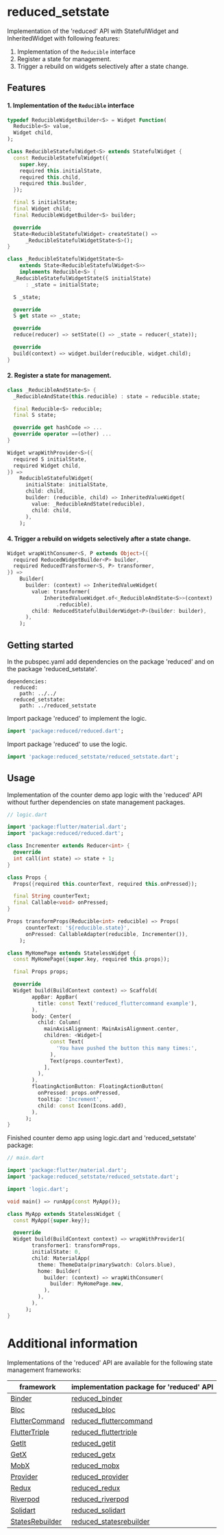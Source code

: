 # reduced_setstate

Implementation of the 'reduced' API with StatefulWidget and InheritedWidget with following features:

1. Implementation of the ```Reducible``` interface 
2. Register a state for management.
3. Trigger a rebuild on widgets selectively after a state change.

## Features

#### 1. Implementation of the ```Reducible``` interface 

```dart
typedef ReducibleWidgetBuilder<S> = Widget Function(
  Reducible<S> value,
  Widget child,
);
```

```dart
class ReducibleStatefulWidget<S> extends StatefulWidget {
  const ReducibleStatefulWidget({
    super.key,
    required this.initialState,
    required this.child,
    required this.builder,
  });

  final S initialState;
  final Widget child;
  final ReducibleWidgetBuilder<S> builder;

  @override
  State<ReducibleStatefulWidget> createState() =>
      _ReducibleStatefulWidgetState<S>();
}
```

```dart
class _ReducibleStatefulWidgetState<S>
    extends State<ReducibleStatefulWidget<S>>
    implements Reducible<S> {
  _ReducibleStatefulWidgetState(S initialState)
      : _state = initialState;

  S _state;

  @override
  S get state => _state;

  @override
  reduce(reducer) => setState(() => _state = reducer(_state));

  @override
  build(context) => widget.builder(reducible, widget.child);
}
```

#### 2. Register a state for management.

```dart
class _ReducibleAndState<S> {
  _ReducibleAndState(this.reducible) : state = reducible.state;

  final Reducible<S> reducible;
  final S state;

  @override get hashCode => ...
  @override operator ==(other) ...
}
```

```dart
Widget wrapWithProvider<S>({
  required S initialState,
  required Widget child,
}) =>
    ReducibleStatefulWidget(
      initialState: initialState,
      child: child,
      builder: (reducible, child) => InheritedValueWidget(
        value: _ReducibleAndState(reducible),
        child: child,
      ),
    );
```

#### 4. Trigger a rebuild on widgets selectively after a state change.

```dart
Widget wrapWithConsumer<S, P extends Object>({
  required ReducedWidgetBuilder<P> builder,
  required ReducedTransformer<S, P> transformer,
}) =>
    Builder(
      builder: (context) => InheritedValueWidget(
        value: transformer(
            InheritedValueWidget.of<_ReducibleAndState<S>>(context)
                .reducible),
        child: ReducedStatefulBuilderWidget<P>(builder: builder),
      ),
    );
```

## Getting started

In the pubspec.yaml add dependencies on the package 'reduced' and on the package  'reduced_setstate'.

```
dependencies:
  reduced: 
    path: ../../
  reduced_setstate: 
    path: ../reduced_setstate
```

Import package 'reduced' to implement the logic.

```dart
import 'package:reduced/reduced.dart';
```

Import package 'reduced' to use the logic.

```dart
import 'package:reduced_setstate/reduced_setstate.dart';
```

## Usage

Implementation of the counter demo app logic with the 'reduced' API without further dependencies on state management packages.

```dart
// logic.dart

import 'package:flutter/material.dart';
import 'package:reduced/reduced.dart';

class Incrementer extends Reducer<int> {
  @override
  int call(int state) => state + 1;
}

class Props {
  Props({required this.counterText, required this.onPressed});

  final String counterText;
  final Callable<void> onPressed;
}

Props transformProps(Reducible<int> reducible) => Props(
      counterText: '${reducible.state}',
      onPressed: CallableAdapter(reducible, Incrementer()),
    );

class MyHomePage extends StatelessWidget {
  const MyHomePage({super.key, required this.props});

  final Props props;

  @override
  Widget build(BuildContext context) => Scaffold(
        appBar: AppBar(
          title: const Text('reduced_fluttercommand example'),
        ),
        body: Center(
          child: Column(
            mainAxisAlignment: MainAxisAlignment.center,
            children: <Widget>[
              const Text(
                'You have pushed the button this many times:',
              ),
              Text(props.counterText),
            ],
          ),
        ),
        floatingActionButton: FloatingActionButton(
          onPressed: props.onPressed,
          tooltip: 'Increment',
          child: const Icon(Icons.add),
        ),
      );
}
```

Finished counter demo app using logic.dart and 'reduced_setstate' package:

```dart
// main.dart

import 'package:flutter/material.dart';
import 'package:reduced_setstate/reduced_setstate.dart';

import 'logic.dart';

void main() => runApp(const MyApp());

class MyApp extends StatelessWidget {
  const MyApp({super.key});

  @override
  Widget build(BuildContext context) => wrapWithProvider1(
        transformer1: transformProps,
        initialState: 0,
        child: MaterialApp(
          theme: ThemeData(primarySwatch: Colors.blue),
          home: Builder(
            builder: (context) => wrapWithConsumer(
              builder: MyHomePage.new,
            ),
          ),
        ),
      );
}
```

# Additional information

Implementations of the 'reduced' API are available for the following state management frameworks:

|framework|implementation package for 'reduced' API|
|---|---|
|[Binder](https://pub.dev/packages/binder)|[reduced_binder](https://github.com/partmaster/reduced_binder)|
|[Bloc](https://bloclibrary.dev/#/)|[reduced_bloc](https://github.com/partmaster/reduced_bloc)|
|[FlutterCommand](https://pub.dev/packages/flutter_command)|[reduced_fluttercommand](https://github.com/partmaster/reduced_fluttercommand)|
|[FlutterTriple](https://pub.dev/packages/flutter_triple)|[reduced_fluttertriple](https://github.com/partmaster/reduced_fluttertriple)|
|[GetIt](https://pub.dev/packages/get_it)|[reduced_getit](https://github.com/partmaster/reduced_getit)|
|[GetX](https://pub.dev/packages/get)|[reduced_getx](https://github.com/partmaster/reduced_getx)|
|[MobX](https://pub.dev/packages/mobx)|[reduced_mobx](https://github.com/partmaster/reduced_mobx)|
|[Provider](https://pub.dev/packages/provider)|[reduced_provider](https://github.com/partmaster/reduced_provider)|
|[Redux](https://pub.dev/packages/redux)|[reduced_redux](https://github.com/partmaster/reduced_redux)|
|[Riverpod](https://riverpod.dev/)|[reduced_riverpod](https://github.com/partmaster/reduced_riverpod)|
|[Solidart](https://pub.dev/packages/solidart)|[reduced_solidart](https://github.com/partmaster/reduced_solidart)|
|[StatesRebuilder](https://pub.dev/packages/states_rebuilder)|[reduced_statesrebuilder](https://github.com/partmaster/reduced_statesrebuilder)|
